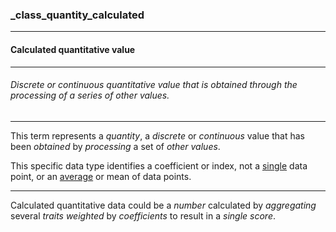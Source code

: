 ### _class_quantity_calculated



------
#### Calculated quantitative value



------
###### Discrete or continuous quantitative value that is obtained through the processing of a series of other values.



------
This term represents a *quantity*, a *discrete* or *continuous* value that has been *obtained* by *processing* a set of *other values*.

This specific data type identifies a coefficient or index, not a [single](_class_quantity) data point, or an [average](_class_quantity_averaged) or mean of data points.



------
Calculated quantitative data could be a *number* calculated by *aggregating* several *traits* *weighted* by *coefficients* to result in a *single score*.